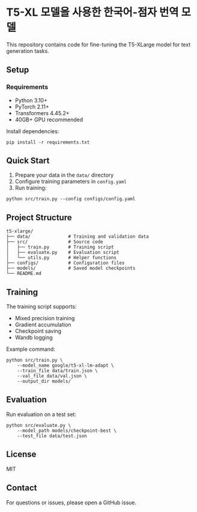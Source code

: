 # T5-XL 모델을 사용한 한국어-점자 번역 모델

This repository contains code for fine-tuning the T5-XLarge model for text generation tasks.

## Setup

### Requirements
- Python 3.10+
- PyTorch 2.11+
- Transformers 4.45.2+
- 40GB+ GPU recommended

Install dependencies:
```
pip install -r requirements.txt
```

## Quick Start

1. Prepare your data in the `data/` directory
2. Configure training parameters in `config.yaml`
3. Run training:
```
python src/train.py --config configs/config.yaml
```

## Project Structure
```
t5-xlarge/
├── data/              # Training and validation data
├── src/               # Source code
│   ├── train.py       # Training script
│   ├── evaluate.py    # Evaluation script
│   └── utils.py       # Helper functions
├── configs/           # Configuration files
├── models/            # Saved model checkpoints
└── README.md
```

## Training

The training script supports:
- Mixed precision training
- Gradient accumulation
- Checkpoint saving
- Wandb logging

Example command:
```
python src/train.py \
    --model_name google/t5-xl-lm-adapt \
    --train_file data/train.json \
    --val_file data/val.json \
    --output_dir models/
```

## Evaluation

Run evaluation on a test set:
```
python src/evaluate.py \
    --model_path models/checkpoint-best \
    --test_file data/test.json
```

## License
MIT

## Contact
For questions or issues, please open a GitHub issue.